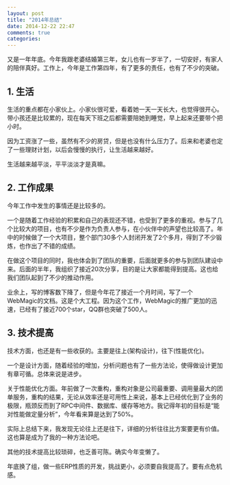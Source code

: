 ```yaml
---
layout: post
title: "2014年总结"
date: 2014-12-22 22:47
comments: true
categories: 
---
```

又是一年年底。今年我跟老婆结婚第三年，女儿也有一岁半了，一切安好，有家人的陪伴真好。工作上，今年是工作第四年，有了更多的责任，也有了不少的突破。

<!--more-->

## 1. 生活

生活的重点都在小家伙上。小家伙很可爱，看着她一天一天长大，也觉得很开心。带小孩还是比较累的，现在每天下班之后都需要陪她到睡觉，早上起来还要带个把小时。

因为工资涨了一些，虽然有不少的房贷，但是也没有什么压力了。后来和老婆也定了一些理财计划，以后会慢慢的执行，让生活越来越好。

生活越来越平淡，平平淡淡才是真嘛。

## 2. 工作成果

今年工作中发生的事情还是比较多的。

一个是随着工作经验的积累和自己的表现还不错，也受到了更多的重视。参与了几个比较大的项目，也有不少是作为负责人参与，在小伙伴中的声望也比较高了。年中的时候做了一个大项目，整个部门30多个人封闭开发了2个多月，得到了不少锻炼，也作出了不错的成绩。

在做这个项目的同时，我也体会到了团队的重要，后面就更多的参与到团队建设中来。后面的半年，我组织了接近20次分享，目的是让大家都能得到提高。这也给我们团队起到了不少的推动作用。

业余上，写的博客数下降了，但是今年花了接近一个月时间，写了一个WebMagic的文档。这是个大工程。因为这个工作，WebMagic的推广更加的迅速，已经有了接近700个star，QQ群也突破了500人。

## 3. 技术提高

技术方面，也还是有一些收获的。主要是往上(架构设计)，往下(性能优化)。

一个是设计方面，随着经验的增加，分析问题也有了一些方法论，使得做设计更加有章可循。总体来说是进步。

关于性能优化方面。年前做了一次重构，重构对象是公司最重要、调用量最大的团单服务，重构的结果，无论从效率还是可用性上来说，基本上已经优化到了业务的极限，瓶颈反而到了RPC中间件、数据库、缓存等地方。我记得年初的目标是“能对性能做定量分析”，今年看来算是达到了50%。

实际上总结下来，我发现无论往上还是往下，详细的分析往往比方案要更有价值。这也算是成为了我的一种方法论吧。

其他的技术提高比较琐碎，也乏善可陈。确实今年变懒了。

年底换了组，做一些ERP性质的开发，挑战更小，必须要自我提高了。要有点危机感。